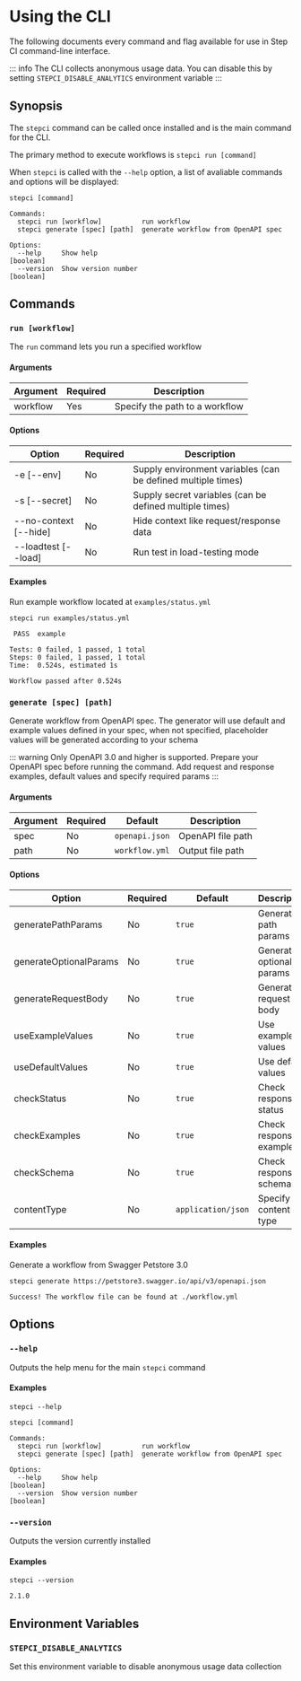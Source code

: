 # Using the CLI

The following documents every command and flag available for use in Step CI command-line interface.

::: info
The CLI collects anonymous usage data. You can disable this by setting `STEPCI_DISABLE_ANALYTICS` environment variable
:::

## Synopsis

The `stepci` command can be called once installed and is the main command for the CLI.

The primary method to execute workflows is `stepci run [command]`

When `stepci` is called with the `--help` option, a list of avaliable commands and options will be displayed:

```
stepci [command]

Commands:
  stepci run [workflow]          run workflow
  stepci generate [spec] [path]  generate workflow from OpenAPI spec

Options:
  --help     Show help                                                 [boolean]
  --version  Show version number                                       [boolean]
```

## Commands

### `run [workflow]`

The `run` command lets you run a specified workflow

#### **Arguments**

| Argument | Required | Description |
|-|-|-|
| workflow | Yes | Specify the path to a workflow |

#### **Options**

| Option | Required | Description |
|-|-|-|
| -e [--env] | No | Supply environment variables (can be defined multiple times) |
| -s [--secret] | No | Supply secret variables (can be defined multiple times) |
| --no-context [--hide] | No | Hide context like request/response data |
| --loadtest [--load] | No | Run test in load-testing mode |

#### **Examples**

Run example workflow located at `examples/status.yml`

```
stepci run examples/status.yml
```

```
 PASS  example

Tests: 0 failed, 1 passed, 1 total
Steps: 0 failed, 1 passed, 1 total
Time:  0.524s, estimated 1s

Workflow passed after 0.524s
```

### `generate [spec] [path]`

Generate workflow from OpenAPI spec. The generator will use default and example values defined in your spec, when not specified, placeholder values will be generated according to your schema

::: warning
Only OpenAPI 3.0 and higher is supported. Prepare your OpenAPI spec before running the command. Add request and response examples, default values and specify required params
:::

#### **Arguments**

| Argument | Required | Default | Description |
|-|-|-|-|
| spec | No | `openapi.json` | OpenAPI file path |
| path | No | `workflow.yml` | Output file path |

#### **Options**

| Option | Required | Default | Description |
|-|-|-|-|
| generatePathParams | No | `true` | Generate path params |
| generateOptionalParams | No | `true` | Generate optional params |
| generateRequestBody | No | `true` | Generate request body |
| useExampleValues | No | `true` | Use example values |
| useDefaultValues | No | `true` | Use default values |
| checkStatus | No | `true` | Check response status |
| checkExamples | No | `true` | Check response examples |
| checkSchema | No | `true` | Check response schema |
| contentType | No | `application/json` | Specify content-type |

#### **Examples**

Generate a workflow from Swagger Petstore 3.0

```
stepci generate https://petstore3.swagger.io/api/v3/openapi.json
```

```
Success! The workflow file can be found at ./workflow.yml
```

## Options

### `--help`

Outputs the help menu for the main `stepci` command

#### **Examples**

```
stepci --help
```

```
stepci [command]

Commands:
  stepci run [workflow]          run workflow
  stepci generate [spec] [path]  generate workflow from OpenAPI spec

Options:
  --help     Show help                                                 [boolean]
  --version  Show version number                                       [boolean]
```

### `--version`

Outputs the version currently installed

#### **Examples**

```
stepci --version
```

```
2.1.0
```

## Environment Variables

### `STEPCI_DISABLE_ANALYTICS`

Set this environment variable to disable anonymous usage data collection
